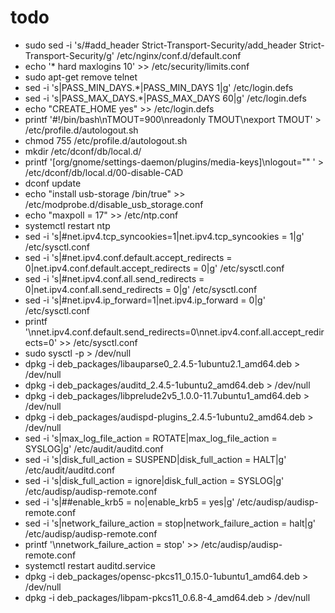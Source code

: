 # todo

- sudo sed -i 's/#add_header Strict-Transport-Security/add_header Strict-Transport-Security/g' /etc/nginx/conf.d/default.conf
- echo '* hard maxlogins 10' >> /etc/security/limits.conf
- sudo apt-get remove telnet
- sed -i 's|PASS_MIN_DAYS.*|PASS_MIN_DAYS   1|g' /etc/login.defs
- sed -i 's|PASS_MAX_DAYS.*|PASS_MAX_DAYS   60|g' /etc/login.defs
- echo "CREATE_HOME yes" >> /etc/login.defs
- printf '#!/bin/bash\nTMOUT=900\nreadonly TMOUT\nexport TMOUT' > /etc/profile.d/autologout.sh
- chmod 755 /etc/profile.d/autologout.sh
- mkdir /etc/dconf/db/local.d/
- printf '[org/gnome/settings-daemon/plugins/media-keys]\nlogout="" ' > /etc/dconf/db/local.d/00-disable-CAD
- dconf update
- echo "install usb-storage /bin/true" >> /etc/modprobe.d/disable_usb_storage.conf
- echo "maxpoll = 17" >> /etc/ntp.conf
- systemctl restart ntp
- sed -i 's|#net.ipv4.tcp_syncookies=1|net.ipv4.tcp_syncookies = 1|g' /etc/sysctl.conf
- sed -i 's|#net.ipv4.conf.default.accept_redirects = 0|net.ipv4.conf.default.accept_redirects = 0|g' /etc/sysctl.conf
- sed -i 's|#net.ipv4.conf.all.send_redirects = 0|net.ipv4.conf.all.send_redirects = 0|g' /etc/sysctl.conf
- sed -i 's|#net.ipv4.ip_forward=1|net.ipv4.ip_forward = 0|g' /etc/sysctl.conf
- printf '\nnet.ipv4.conf.default.send_redirects=0\nnet.ipv4.conf.all.accept_redirects=0' >> /etc/sysctl.conf
- sudo sysctl -p > /dev/null
- dpkg -i deb_packages/libauparse0_2.4.5-1ubuntu2.1_amd64.deb > /dev/null
- dpkg -i deb_packages/auditd_2.4.5-1ubuntu2_amd64.deb >  /dev/null
- dpkg -i deb_packages/libprelude2v5_1.0.0-11.7ubuntu1_amd64.deb > /dev/null
- dpkg -i deb_packages/audispd-plugins_2.4.5-1ubuntu2_amd64.deb > /dev/null
- sed -i 's|max_log_file_action = ROTATE|max_log_file_action = SYSLOG|g' /etc/audit/auditd.conf
- sed -i 's|disk_full_action = SUSPEND|disk_full_action = HALT|g' /etc/audit/auditd.conf
- sed -i 's|disk_full_action = ignore|disk_full_action = SYSLOG|g' /etc/audisp/audisp-remote.conf
- sed -i 's|##enable_krb5 = no|enable_krb5 = yes|g' /etc/audisp/audisp-remote.conf
- sed -i 's|network_failure_action = stop|network_failure_action = halt|g' /etc/audisp/audisp-remote.conf
- printf '\nnetwork_failure_action = stop' >> /etc/audisp/audisp-remote.conf
- systemctl restart auditd.service
- dpkg -i deb_packages/opensc-pkcs11_0.15.0-1ubuntu1_amd64.deb > /dev/null
- dpkg -i deb_packages/libpam-pkcs11_0.6.8-4_amd64.deb > /dev/null
